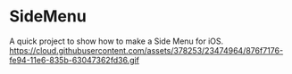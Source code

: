 # SideMenu
A quick project to show how to make a Side Menu for iOS.
https://cloud.githubusercontent.com/assets/378253/23474964/876f7176-fe94-11e6-835b-63047362fd36.gif
